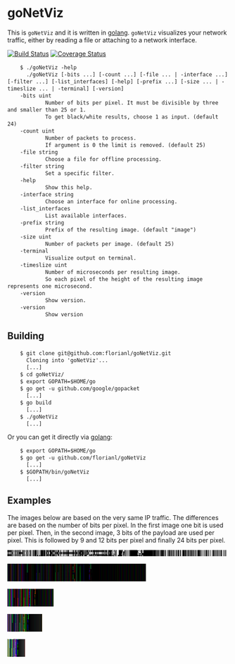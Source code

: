 goNetViz
========

This is `goNetViz` and it is written in [golang](https://golang.org/).
`goNetViz` visualizes your network traffic, either by reading a file or
attaching to a network interface.

[![Build Status](https://travis-ci.org/florianl/goNetViz.svg?branch=master)](https://travis-ci.org/florianl/goNetViz) [![Coverage Status](https://coveralls.io/repos/github/florianl/goNetViz/badge.svg?branch=master)](https://coveralls.io/github/florianl/goNetViz?branch=master)


        $ ./goNetViz -help
          ./goNetViz [-bits ...] [-count ...] [-file ... | -interface ...] [-filter ...] [-list_interfaces] [-help] [-prefix ...] [-size ... | -timeslize ... | -terminal] [-version]
        -bits uint
                Number of bits per pixel. It must be divisible by three and smaller than 25 or 1.
                To get black/white results, choose 1 as input. (default 24)
        -count uint
                Number of packets to process.
                If argument is 0 the limit is removed. (default 25)
        -file string
                Choose a file for offline processing.
        -filter string
                Set a specific filter.
        -help
                Show this help.
        -interface string
                Choose an interface for online processing.
        -list_interfaces
                List available interfaces.
        -prefix string
                Prefix of the resulting image. (default "image")
        -size uint
                Number of packets per image. (default 25)
        -terminal
                Visualize output on terminal.
        -timeslize uint
                Number of microseconds per resulting image.
                So each pixel of the height of the resulting image represents one microsecond.
        -version
                Show version.
        -version
                Show version

Building
--------

        $ git clone git@github.com:florianl/goNetViz.git
          Cloning into 'goNetViz'...
          [...]
        $ cd goNetViz/
        $ export GOPATH=$HOME/go
        $ go get -u github.com/google/gopacket
          [...]
        $ go build
          [...]
        $ ./goNetViz
          [...]

Or you can get it directly via [golang](https://golang.org/):

        $ export GOPATH=$HOME/go
        $ go get -u github.com/florianl/goNetViz
          [...]
        $ $GOPATH/bin/goNetViz
          [...]

Examples
--------

The images below are based on the very same IP traffic. The differences are
based on the number of bits per pixel. In the first image one bit is used
per pixel. Then, in the second image, 3 bits of the payload are used per pixel.
This is followed by 9 and 12 bits per pixel and finally 24 bits per pixel.

![1 Payloadbits per Pixel](img/ping1.png)

![3 Payloadbits per Pixel](img/ping3.png)

![9 Payloadbits per Pixel](img/ping9.png)

![12 Payloadbits per Pixel](img/ping12.png)

![24 Payloadbits per Pixel](img/ping24.png)


